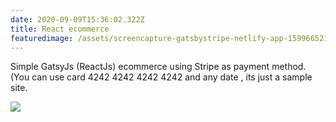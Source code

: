 ```yaml
---
date: 2020-09-09T15:36:02.322Z
title: React ecommerce
featuredimage: /assets/screencapture-gatsbystripe-netlify-app-1599665213658.png
---
```

Simple GatsyJs (ReactJs) ecommerce using Stripe as payment method. (You can use card 4242 4242 4242 4242 and any date , its just a sample site.



![](/assets/screencapture-gatsbystripe-netlify-app-1599665213658.png)

